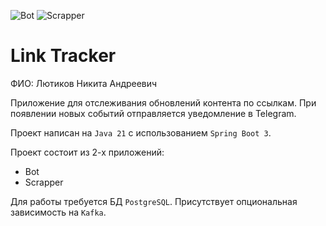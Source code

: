 ![Bot](https://github.com/Faremen/Link-Tracker/actions/workflows/bot.yml/badge.svg)
![Scrapper](https://github.com/Faremen/Link-Tracker/actions/workflows/scrapper.yml/badge.svg)

# Link Tracker

ФИО: Лютиков Никита Андреевич

Приложение для отслеживания обновлений контента по ссылкам.
При появлении новых событий отправляется уведомление в Telegram.

Проект написан на `Java 21` с использованием `Spring Boot 3`.

Проект состоит из 2-х приложений:
* Bot
* Scrapper

Для работы требуется БД `PostgreSQL`. Присутствует опциональная зависимость на `Kafka`.
